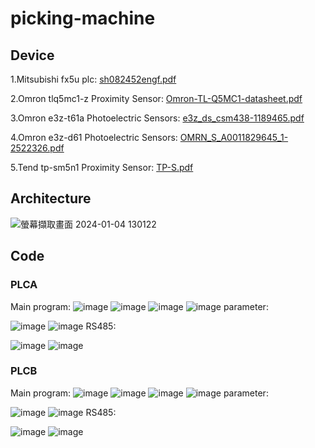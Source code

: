 # picking-machine
## Device
1.Mitsubishi fx5u plc:
[sh082452engf.pdf](https://github.com/iiotntust/picking-machine/files/13826485/sh082452engf.pdf)

2.Omron tlq5mc1-z Proximity Sensor:
[Omron-TL-Q5MC1-datasheet.pdf](https://github.com/iiotntust/picking-machine/files/13826472/Omron-TL-Q5MC1-datasheet.pdf)

3.Omron e3z-t61a Photoelectric Sensors:
[e3z_ds_csm438-1189465.pdf](https://github.com/iiotntust/picking-machine/files/13826473/e3z_ds_csm438-1189465.pdf)

4.Omron e3z-d61 Photoelectric Sensors:
[OMRN_S_A0011829645_1-2522326.pdf](https://github.com/iiotntust/picking-machine/files/13826474/OMRN_S_A0011829645_1-2522326.pdf)

5.Tend tp-sm5n1 Proximity Sensor:
[TP-S.pdf](https://github.com/iiotntust/picking-machine/files/13826503/TP-S.pdf)

## Architecture
![螢幕擷取畫面 2024-01-04 130122](https://github.com/iiotntust/picking-machine/assets/56021651/fad4c939-680b-48af-8d30-50da2818b22e)

## Code
### PLCA
Main program:
![image](https://github.com/iiotntust/picking-machine/assets/56021651/b3d63733-56d1-44d4-b3d1-44e8aebd73da)
![image](https://github.com/iiotntust/picking-machine/assets/56021651/5057be97-7a9c-4cd8-8990-52dbba8fecdd)
![image](https://github.com/iiotntust/picking-machine/assets/56021651/ab94dd8c-36a5-4807-8e0c-9f67f492245a)
![image](https://github.com/iiotntust/picking-machine/assets/56021651/9d3d518d-8760-40c1-9d75-8ce499becfe5)
parameter:

![image](https://github.com/iiotntust/picking-machine/assets/56021651/921d85f7-8b7c-4031-9c8e-8f1feed101ac)
![image](https://github.com/iiotntust/picking-machine/assets/56021651/630b23a4-51bb-4b9d-88d3-6fe2bd2a7702)
RS485:

![image](https://github.com/iiotntust/picking-machine/assets/56021651/9dba0b88-15df-4294-baad-2d93b9eece33)
![image](https://github.com/iiotntust/picking-machine/assets/56021651/e51a55de-c20a-458b-9bc5-bb0df5930677)


### PLCB
Main program:
![image](https://github.com/iiotntust/picking-machine/assets/56021651/0dea26d1-18bb-4368-9f92-13b4f2581d69)
![image](https://github.com/iiotntust/picking-machine/assets/56021651/2b7ae7a1-d864-4f2b-8747-d27c6c774d77)
![image](https://github.com/iiotntust/picking-machine/assets/56021651/316466ee-7a76-460c-9148-d81cc7326679)
![image](https://github.com/iiotntust/picking-machine/assets/56021651/ca6b97d0-890e-4c13-8f96-636447d4fa23)
parameter:

![image](https://github.com/iiotntust/picking-machine/assets/56021651/f0dd60fd-f70c-4f16-a0fc-187cbce70d24)
![image](https://github.com/iiotntust/picking-machine/assets/56021651/49a5eff8-f314-4974-b5cf-8f3700420481)
RS485:

![image](https://github.com/iiotntust/picking-machine/assets/56021651/5a305afd-7aa7-4a23-a416-85921f9d6812)
![image](https://github.com/iiotntust/picking-machine/assets/56021651/d8b44501-d0db-4c12-b4f1-231d90a45589)


